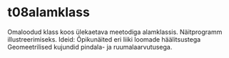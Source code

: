 # t08alamklass

Omaloodud klass koos ülekaetava meetodiga alamklassis. Näitprogramm illustreerimiseks.
Ideid:
Õpikunäited eri liiki loomade häälitsustega
Geomeetrilised kujundid pindala- ja ruumalaarvutusega.

